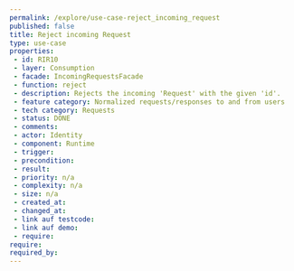 ```yaml
---
permalink: /explore/use-case-reject_incoming_request
published: false
title: Reject incoming Request
type: use-case
properties:
 - id: RIR10
 - layer: Consumption
 - facade: IncomingRequestsFacade
 - function: reject
 - description: Rejects the incoming 'Request' with the given 'id'.
 - feature category: Normalized requests/responses to and from users
 - tech category: Requests
 - status: DONE
 - comments: 
 - actor: Identity
 - component: Runtime
 - trigger: 
 - precondition: 
 - result: 
 - priority: n/a
 - complexity: n/a
 - size: n/a
 - created_at: 
 - changed_at: 
 - link auf testcode: 
 - link auf demo: 
 - require: 
require:
required_by:
---
```

